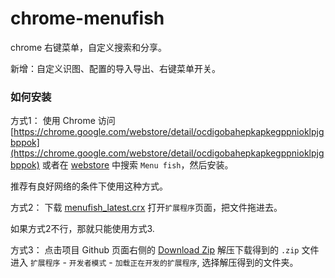 chrome-menufish
===============

chrome 右键菜单，自定义搜索和分享。

新增：自定义识图、配置的导入导出、右键菜单开关。

### 如何安装
方式1：
使用 Chrome 访问[https://chrome.google.com/webstore/detail/ocdigobahepkapkegppnioklpjgbppok](https://chrome.google.com/webstore/detail/ocdigobahepkapkegppnioklpjgbppok)
或者在 [webstore](https://chrome.google.com/webstore) 中搜索 `Menu fish`，然后安装。

推荐有良好网络的条件下使用这种方式。

方式2：
下载 [menufish_latest.crx](https://github.com/meowtec/chrome-menufish/raw/master/menufish_latest.crx)
打开`扩展程序`页面，把文件拖进去。

如果方式2不行，那就只能使用方式3.

方式3：
点击项目 Github 页面右侧的 [Download Zip](https://github.com/meowtec/chrome-menufish/archive/master.zip)
解压下载得到的 `.zip` 文件
进入 `扩展程序` - `开发者模式` - `加载正在开发的扩展程序`, 选择解压得到的文件夹。
